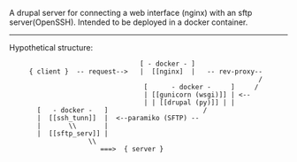 A drupal server for connecting a web interface (nginx) with an sftp server(OpenSSH).
Intended to be deployed in a docker container.

----

Hypothetical structure:

```
                                 [ - docker - ]
     { client }  -- request-->   |  [[nginx]  |   -- rev-proxy--
                                                               /
                                  [      - docker -     ]     /                       
                                  | [[gunicorn (wsgi)]] | <--    
                                  | | [[drupal (py)]] | |
       [   - docker -   ]                        /           
       |  [[ssh_tunn]]  |  <--paramiko (SFTP) --
       |       \\       |
       |  [[sftp_serv]] |
                    \\
                       ===>  { server } 

```
